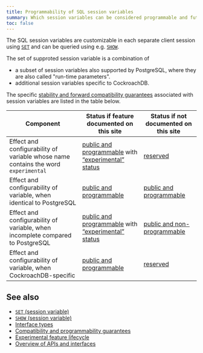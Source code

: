 ```yaml
---
title: Programmability of SQL session variables
summary: Which session variables can be considered programmable and future compatibility guarantees.
toc: false
---
```


The SQL session variables are customizable in each separate client
session using [`SET`](set-vars.html) and can be queried using
e.g. [`SHOW`](show-vars.html).

The set of supproted session variable is a combination of

- a subset of session variables also supported by PostgreSQL, where
  they are also called "run-time parameters".
- additional session variables specific to CockroachDB.

The specific [stability and forward compatibility
guarantees](compatibility-and-programmability-guarantees.html)
associated with session variables are listed in the table below.

| Component                                                                          | Status if feature documented on this site                                                    | Status if not documented on this site |
|------------------------------------------------------------------------------------|----------------------------------------------------------------------------------------------|---------------------------------------|
| Effect and configurability of variable whose name contains the word `experimental` | [public and programmable] with  [“experimental” status](experimental-feature-lifecycle.html) | [reserved]                            |
| Effect and configurability of variable, when identical to PostgreSQL               | [public and programmable]                                                                    | [public and programmable]             |
| Effect and configurability of variable, when incomplete compared to PostgreSQL     | [public and programmable] with  [“experimental” status](experimental-feature-lifecycle.html) | [public and non-programmable]         |
| Effect and configurability of variable, when CockroachDB-specific                  | [public and programmable]                                                                    | [reserved]                            |

## See also

- [`SET` (session variable)](set-vars.html)
- [`SHOW` (session variable)](show-vars.html)
- [Interface types](interface-types.html)
- [Compatibility and programmability guarantees](compatibility-and-programmability-guarantees.html)
- [Experimental feature lifecycle](experimental-feature-lifecycle.html)
- [Overview of APIs and interfaces](overview-of-apis-and-interfaces.html)

[public and programmable]: interface-types.html#public-and-programmable-interfaces
[public and non-programmable]: interface-types.html#public-and-non-programmable-interfaces
[reserved]: interface-types.html#reserved-interfaces
